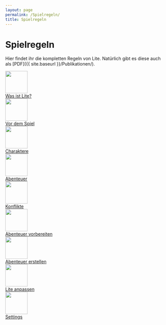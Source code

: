 ```yaml
---
layout: page
permalink: /Spielregeln/
title: Spielregeln
---
```


# Spielregeln

Hier findet ihr die kompletten Regeln von Lite. Natürlich gibt es diese auch als [PDF]({{ site.baseurl }}/Publikationen/).

<div class="row row-cols-2 row-cols-sm-4 row-cols-xl-6 g-4">
    <div class="col">
        <div class="card bg-blue text-light h-100 clickable">
            <div class="card-body p-1 align-self-center">
                <img src="{{ site.baseurl }}/assets/images/icons/wasistlite.png" width="70" height="70">
            </div>
            <div class="card-footer text-center">
                <a class="text-light" href="{{ site.baseurl }}/Spielregeln/Was_ist_Lite">Was ist Lite?</a>
            </div>
        </div>
    </div>
    <div class="col">
        <div class="card bg-blue text-light h-100 clickable">
            <div class="card-body p-1 align-self-center">
                <img src="{{ site.baseurl }}/assets/images/icons/vordemspiel.png" width="70" height="70">
            </div>
            <div class="card-footer text-center">
                <a class="text-light" href="{{ site.baseurl }}/Spielregeln/Vor_dem_Spiel">Vor dem Spiel</a>
            </div>
        </div>
    </div>
    <div class="col">
        <div class="card bg-blue text-light h-100 clickable">
            <div class="card-body p-1 align-self-center">
                <img src="{{ site.baseurl }}/assets/images/icons/charaktere.png" width="70" height="70">
            </div>
            <div class="card-footer text-center">
                <a class="text-light" href="{{ site.baseurl }}/Spielregeln/Charaktere/">Charaktere</a>
            </div>
        </div>
    </div>
    <div class="col">
        <div class="card bg-blue text-light h-100 clickable">
            <div class="card-body p-1 align-self-center">
                <img src="{{ site.baseurl }}/assets/images/icons/abenteuer.png" width="70" height="70">
            </div>
            <div class="card-footer text-center">
                <a class="text-light" href="{{ site.baseurl }}/Spielregeln/Abenteuer/">Abenteuer</a>
            </div>
        </div>
    </div>
    <div class="col">
        <div class="card bg-blue text-light h-100 clickable">
            <div class="card-body p-1 align-self-center">
                <img src="{{ site.baseurl }}/assets/images/icons/konflikte.png" width="70" height="70">
            </div>
            <div class="card-footer text-center">
                <a class="text-light" href="{{ site.baseurl }}/Spielregeln/Konflikte">Konflikte</a>
            </div>
        </div>
    </div>
    <div class="col">
        <div class="card bg-blue text-light h-100 clickable">
            <div class="card-body p-1 align-self-center">
                <img src="{{ site.baseurl }}/assets/images/icons/vorbereiten.png" width="70" height="70">
            </div>
            <div class="card-footer text-center">
                <a class="text-light" href="{{ site.baseurl }}/Spielregeln/Abenteuer_vorbereiten">Abenteuer vorbereiten</a>
            </div>
        </div>
    </div>
    <div class="col">
        <div class="card bg-blue text-light h-100 clickable">
            <div class="card-body p-1 align-self-center">
                <img src="{{ site.baseurl }}/assets/images/icons/erstellen.png" width="70" height="70">
            </div>
            <div class="card-footer text-center">
                <a class="text-light" href="{{ site.baseurl }}/Spielregeln/Abenteuer_erstellen/">Abenteuer erstellen</a>
            </div>
        </div>
    </div>
    <div class="col">
        <div class="card bg-blue text-light h-100 clickable">
            <div class="card-body p-1 align-self-center">
                <img src="{{ site.baseurl }}/assets/images/icons/anpassen.png" width="70" height="70">
            </div>
            <div class="card-footer text-center">
                <a class="text-light" href="{{ site.baseurl }}/Spielregeln/Lite_anpassen/">Lite anpassen</a>
            </div>
        </div>
    </div>
    <div class="col">
        <div class="card bg-blue text-light h-100 clickable">
            <div class="card-body p-1 align-self-center">
                <img src="{{ site.baseurl }}/assets/images/icons/settings.png" width="70" height="70">
            </div>
            <div class="card-footer text-center">
                <a class="text-light" href="{{ site.baseurl }}/Spielregeln/Settings">Settings</a>
            </div>
        </div>
    </div>
</div>
